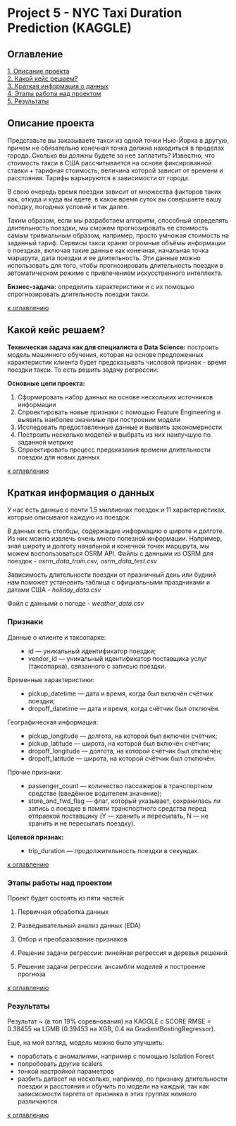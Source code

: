 # Project 5 - NYC Taxi Duration Prediction (KAGGLE)

## Оглавление  
[1. Описание проекта](README.md#Описание-проекта)  
[2. Какой кейс решаем?](README.md#Какой-кейс-решаем)  
[3. Краткая информация о данных](README.md#Краткая-информация-о-данных)  
[4. Этапы работы над проектом](README.md#Этапы-работы-над-проектом)  
[5. Результаты](README.md#Результаты)    

## Описание проекта    

Представьте вы заказываете такси из одной точки Нью-Йорка в другую, причем не обязательно конечная точка должна находиться в пределах города. Сколько вы должны будете за нее заплатить? Известно, что стоимость такси в США  рассчитывается на основе фиксированной ставки + тарифная стоимость, величина которой зависит от времени и расстояния. Тарифы варьируются в зависимости от города.

В свою очередь время поездки зависит от множества факторов таких как, откуда и куда вы едете, в какое время суток вы совершаете вашу поездку, погодных условий и так далее. 

Таким образом, если мы разработаем алгоритм, способный определять длительность поездки, мы сможем прогнозировать ее стоимость самым тривиальным образом, например, просто умножая стоимость на заданный тариф. 
Сервисы такси хранят огромные объёмы информации о поездках, включая такие данные как конечная, начальная точка маршрута, дата поездки и ее длительность. Эти данные можно использовать для того, чтобы прогнозировать длительность поездки в автоматическом режиме с привлечением искусственного интеллекта.

**Бизнес-задача:** определить характеристики и с их помощью спрогнозировать длительность поездки такси.


[к оглавлению](README.md#Оглавление)


## Какой кейс решаем?    

**Техническая задача как для специалиста в Data Science:** построить модель машинного обучения, которая на основе предложенных характеристик клиента будет предсказывать числовой признак - время поездки такси. То есть решить задачу регрессии.

**Основные цели проекта:**

1. Сформировать набор данных на основе нескольких источников информации
2. Спроектировать новые признаки с помощью Feature Engineering и выявить наиболее значимые при построении модели
3. Исследовать предоставленные данные и выявить закономерности
4. Построить несколько моделей и выбрать из них наилучшую по заданной метрике
5. Спроектировать процесс предсказания времени длительности поездки для новых данных

[к оглавлению](README.md#Оглавление)

## Краткая информация о данных

У нас есть данные о почти 1.5 миллионах поездок и 11 характеристиках, которые описывают каждую из поездок.

В данных есть столбцы, содержащие информацию о широте и долготе. Из них можно извлечь очень много полезной информации.
Например, зная широту и долготу начальной и конечной точек маршрута, мы можем воспользоваться OSRM API. Файлы с данными из OSRM для поездок - *osrm_data_train.csv, osrm_data_test.csv*

Зависимость длительности поездки от празничный день или будний нам поможет установить таблица с официальными праздниками и датами США - *holiday_data.csv*

Файл с данными о погоде - *weather_data.csv*

### Признаки

<div class="grey-container">
<p>Данные о клиенте и таксопарке:</p>
<ul style="list-style-type: square;">
<ul style="list-style-type: square;">
<li><span class="code-blue">id</span> — уникальный идентификатор поездки;</li>
<li><span class="code-blue">vendor_id</span> — уникальный идентификатор поставщика услуг (таксопарка), связанного с записью поездки.</li>
</ul>
</ul>
<p>Временные характеристики:</p>
<ul style="list-style-type: square;">
<ul style="list-style-type: square;">
<li><span class="code-blue">pickup_datetime</span> — дата и время, когда был включён счётчик поездки;</li>
<li><span class="code-blue">dropoff_datetime</span> — дата и время, когда счётчик был отключён.</li>
</ul>
</ul>
<p>Географическая информация:</p>
<ul style="list-style-type: square;">
<ul style="list-style-type: square;">
<li><span class="code-blue">pickup_longitude</span> — долгота, на которой был включён счётчик;</li>
<li><span class="code-blue">pickup_latitude</span> — широта, на которой был включён счётчик;</li>
<li><span class="code-blue">dropoff_longitude</span> — долгота, на которой счётчик был отключён;</li>
<li><span class="code-blue">dropoff_latitude</span> — широта, на которой счётчик был отключён.</li>
</ul>
</ul>
<p>Прочие признаки:</p>
<ul style="list-style-type: square;">
<ul style="list-style-type: square;">
<li><span class="code-blue">passenger_count</span> — количество пассажиров в транспортном средстве (введённое водителем значение);</li>
<li><span class="code-blue">store_and_fwd_flag</span> — флаг, который указывает, сохранилась ли запись о поездке в памяти транспортного средства перед отправкой поставщику (<span class="code-blue">Y</span> — хранить и пересылать, <span class="code-blue">N</span> — не хранить и не пересылать поездку).</li>
</ul>
</ul>
<p><strong>Целевой признак:</strong></p>
<ul style="list-style-type: square;">
<ul style="list-style-type: square;">
<li><span class="code-blue">trip_duration</span> — продолжительность поездки в секундах.</li>
</ul>
</ul>
</div>



[к оглавлению](README.md#Оглавление)


### Этапы работы над проектом  

Проект будет состоять из пяти частей:

1. Первичная обработка данных

2. Разведывательный анализ данных (EDA)

3. Отбор и преобразование признаков

4. Решение задачи регрессии: линейная регрессия и деревья решений

5. Решение задачи регрессии: ансамбли моделей и построение прогноза




[к оглавлению](README.md#Оглавление)

### Результаты

Результат ~ (в топ 19% соревнования) на KAGGLE c SCORE RMSE = 0.38455 на LGMB (0.39453 на XGB, 0.4 на GradientBostingRegressor).

Еще, на мой взгляд, модель можно было улучшить:
- поработать с аномалиями, например с помощью Isolation Forest
- попробовать другие scalers
- тонкой настройкой параметров
- разбить датасет на несколько, например, по признаку длительности поездки и расстояния и обучить по модели на каждый, так как зависисмости таргета от признака в этих группах немного различаются

[к оглавлению](README.md#Оглавление)


